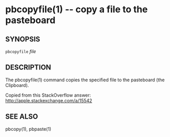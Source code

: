 pbcopyfile(1) -- copy a file to the pasteboard
==============================================

## SYNOPSIS

`pbcopyfile` <var>file</var>

## DESCRIPTION

The pbcopyfile(1) command copies the specified file to the pasteboard (the Clipboard).

Copied from this StackOverflow answer: http://apple.stackexchange.com/a/15542

## SEE ALSO

pbcopy(1), pbpaste(1)


[SYNOPSIS]: #SYNOPSIS "SYNOPSIS"
[DESCRIPTION]: #DESCRIPTION "DESCRIPTION"
[SEE ALSO]: #SEE-ALSO "SEE ALSO"


[globalify(1)]: globalify.1.html
[heifize(1)]: heifize.1.html
[lstcp(1)]: lstcp.1.html
[np(1)]: np.1.html
[pbcopyfile(1)]: pbcopyfile.1.html
[textual-thumbnails-off(1)]: textual-thumbnails-off.1.html
[textual-thumbnails-on(1)]: textual-thumbnails-on.1.html
[tweetbot-thumbnails-off(1)]: tweetbot-thumbnails-off.1.html
[tweetbot-thumbnails-on(1)]: tweetbot-thumbnails-on.1.html
